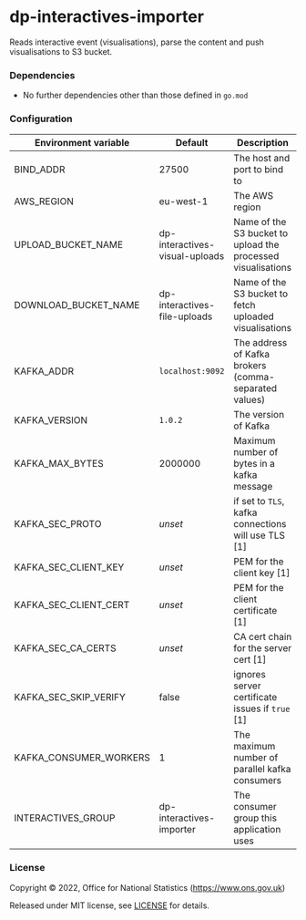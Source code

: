 # dp-interactives-importer

Reads interactive event (visualisations), parse the content and push visualisations to S3 bucket.

### Dependencies

* No further dependencies other than those defined in `go.mod`

### Configuration

| Environment variable   | Default                        | Description                                                  |
|------------------------|--------------------------------|--------------------------------------------------------------|
| BIND_ADDR              | 27500                          | The host and port to bind to                                 |
| AWS_REGION             | eu-west-1                      | The AWS region                                               |
| UPLOAD_BUCKET_NAME     | dp-interactives-visual-uploads | Name of the S3 bucket to upload the processed visualisations |
| DOWNLOAD_BUCKET_NAME   | dp-interactives-file-uploads   | Name of the S3 bucket to fetch uploaded visualisations       |
| KAFKA_ADDR             | `localhost:9092`               | The address of Kafka brokers (comma-separated values)        |
| KAFKA_VERSION          | `1.0.2`                        | The version of Kafka                                         |
| KAFKA_MAX_BYTES        | 2000000                        | Maximum number of bytes in a kafka message                   |
| KAFKA_SEC_PROTO        | _unset_                        | if set to `TLS`, kafka connections will use TLS [1]          |
| KAFKA_SEC_CLIENT_KEY   | _unset_                        | PEM for the client key [1]                                   |
| KAFKA_SEC_CLIENT_CERT  | _unset_                        | PEM for the client certificate [1]                           |
| KAFKA_SEC_CA_CERTS     | _unset_                        | CA cert chain for the server cert [1]                        |
| KAFKA_SEC_SKIP_VERIFY  | false                          | ignores server certificate issues if `true` [1]              |
| KAFKA_CONSUMER_WORKERS | 1                              | The maximum number of parallel kafka consumers               |
| INTERACTIVES_GROUP     | dp-interactives-importer       | The consumer group this application uses                     |

### License

Copyright © 2022, Office for National Statistics (https://www.ons.gov.uk)

Released under MIT license, see [LICENSE](LICENSE.md) for details.
